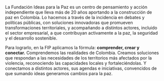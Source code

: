 La Fundación Ideas para la Paz es un centro de pensamiento y acción independiente que lleva más de 20 años aportando a la construcción de paz en Colombia. Lo hacemos a través de la incidencia en debates y políticas públicas, con soluciones innovadoras que promueven transformaciones territoriales, y acompañando a distintos actores, incluido el sector empresarial, a que contribuyan activamente a la paz, la seguridad y el desarrollo sostenible.

Para lograrlo, en la FIP aplicamos la fórmula: **comprender, crear y conectar.** Comprendemos las realidades de Colombia. Creamos soluciones que respondan a las necesidades de los territorios más afectados por la violencia, reconociendo las capacidades locales y fortaleciéndolas. Y conectamos a distintos actores, sus agendas e iniciativas, convencidos de que sumando ideas generamos cambios para la paz.
